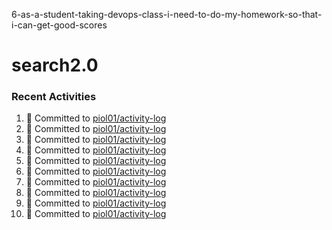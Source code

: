 6-as-a-student-taking-devops-class-i-need-to-do-my-homework-so-that-i-can-get-good-scores
# search2.0

### Recent Activities
<!--START_SECTION:activity-->
1. 📝 Committed to [piol01/activity-log](https://github.com/piol01/activity-log/commit/b2caf2cb7dc0f8f7201a1a7bb81886296d8381af)
2. 📝 Committed to [piol01/activity-log](https://github.com/piol01/activity-log/commit/3affdee4f9605b745c164327085f92546e96ad29)
3. 📝 Committed to [piol01/activity-log](https://github.com/piol01/activity-log/commit/e460285862c4857dad1cfaf3986f344db721904a)
4. 📝 Committed to [piol01/activity-log](https://github.com/piol01/activity-log/commit/5d5c009b9a01c08251e1502dc6710dc5b7572d2a)
5. 📝 Committed to [piol01/activity-log](https://github.com/piol01/activity-log/commit/25a386977a608afb9a453fbbb00d47a8b616912e)
6. 📝 Committed to [piol01/activity-log](https://github.com/piol01/activity-log/commit/140a8ea149afcac8c0d30858fd64f9e6b850b395)
7. 📝 Committed to [piol01/activity-log](https://github.com/piol01/activity-log/commit/cfe207dae2acb962f14dd5aa7f799796208ecaeb)
8. 📝 Committed to [piol01/activity-log](https://github.com/piol01/activity-log/commit/5d4e31c5d454384982c474e1129f10234e82390f)
9. 📝 Committed to [piol01/activity-log](https://github.com/piol01/activity-log/commit/5a2e59c19d2d75cf6f3fdd823d4eed472cabec21)
10. 📝 Committed to [piol01/activity-log](https://github.com/piol01/activity-log/commit/3618ee5793bcba14207f18a48bff221f6c745ab9)
<!--END_SECTION:activity-->

